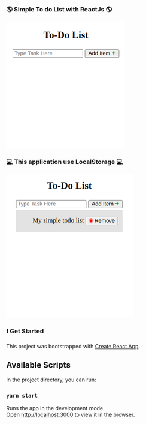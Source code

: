 ### :earth_americas: Simple To do List with ReactJs :earth_americas:

![alt text](https://github.com/Aleydon/Simple-ToDo-List/blob/master/first_shot.png)



### :computer: This application use LocalStorage :computer: 

![alt text](https://github.com/Aleydon/Simple-ToDo-List/blob/master/second_shot.png)



### :heavy_exclamation_mark: Get Started

This project was bootstrapped with [Create React App](https://github.com/facebook/create-react-app).

## Available Scripts

In the project directory, you can run:

### `yarn start`

Runs the app in the development mode.<br />
Open [http://localhost:3000](http://localhost:3000) to view it in the browser.

